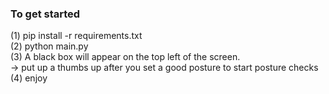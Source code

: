 ### To get started 

(1) pip install -r requirements.txt <br />
(2) python main.py <br />
(3) A black box will appear on the top left of the screen.  <br />
    -> put up a thumbs up after you set a good posture to start posture checks <br />
(4) enjoy 
